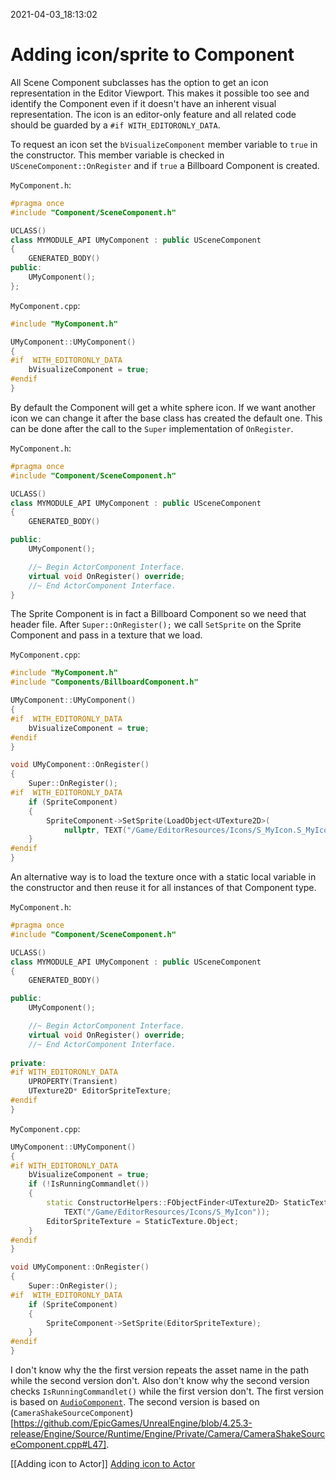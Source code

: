2021-04-03_18:13:02

# Adding icon/sprite to Component

All Scene Component subclasses has the option to get an icon representation in the Editor Viewport.
This makes it possible too see and identify the Component even if it doesn't have an inherent visual representation.
The icon is an editor-only feature and all related code should be guarded by a `#if WITH_EDITORONLY_DATA`.

To request an icon set the `bVisualizeComponent` member variable to `true` in the constructor.
This member variable is checked in `USceneComponent::OnRegister` and if `true` a Billboard Component is created.

`MyComponent.h`:
```cpp
#pragma once
#include "Component/SceneComponent.h"

UCLASS()
class MYMODULE_API UMyComponent : public USceneComponent
{
    GENERATED_BODY()
public:
    UMyComponent();
};
```

`MyComponent.cpp`:
```cpp
#include "MyComponent.h"

UMyComponent::UMyComponent()
{
#if  WITH_EDITORONLY_DATA
    bVisualizeComponent = true;
#endif
}
```

By default the Component will get a white sphere icon.
If we want another icon we can change it after the base class has created the default one.
This can be done after the call to the `Super` implementation of `OnRegister`.

`MyComponent.h`:
```cpp
#pragma once
#include "Component/SceneComponent.h"

UCLASS()
class MYMODULE_API UMyComponent : public USceneComponent
{
    GENERATED_BODY()

public:
    UMyComponent();

    //~ Begin ActorComponent Interface.
    virtual void OnRegister() override;
    //~ End ActorComponent Interface.
}
```

The Sprite Component is in fact a Billboard Component so we need that header file.
After `Super::OnRegister();` we call `SetSprite` on the Sprite Component and pass in a texture that we load.

`MyComponent.cpp`:
```cpp
#include "MyComponent.h"
#include "Components/BillboardComponent.h"

UMyComponent::UMyComponent()
{
#if  WITH_EDITORONLY_DATA
    bVisualizeComponent = true;
#endif
}

void UMyComponent::OnRegister()
{
    Super::OnRegister();
#if  WITH_EDITORONLY_DATA
    if (SpriteComponent)
	{
		SpriteComponent->SetSprite(LoadObject<UTexture2D>(
            nullptr, TEXT("/Game/EditorResources/Icons/S_MyIcon.S_MyIcon")));
	}
#endif
}
```

An alternative way is to load the texture once with a static local variable in the constructor and then reuse it for all instances of that Component type.

`MyComponent.h`:
```cpp
#pragma once
#include "Component/SceneComponent.h"

UCLASS()
class MYMODULE_API UMyComponent : public USceneComponent
{
    GENERATED_BODY()

public:
    UMyComponent();

    //~ Begin ActorComponent Interface.
    virtual void OnRegister() override;
    //~ End ActorComponent Interface.
    
private:
#if WITH_EDITORONLY_DATA
	UPROPERTY(Transient)
	UTexture2D* EditorSpriteTexture;
#endif
}
```

`MyComponent.cpp`:
```cpp
UMyComponent::UMyComponent()
{
#if WITH_EDITORONLY_DATA
    bVisualizeComponent = true;
    if (!IsRunningCommandlet())
    {
        static ConstructorHelpers::FObjectFinder<UTexture2D> StaticTexture(
            TEXT("/Game/EditorResources/Icons/S_MyIcon"));
        EditorSpriteTexture = StaticTexture.Object;
    }
#endif
}

void UMyComponent::OnRegister()
{
    Super::OnRegister();
#if  WITH_EDITORONLY_DATA
    if (SpriteComponent)
	{
		SpriteComponent->SetSprite(EditorSpriteTexture);
	}
#endif
}
```

I don't know why the the first version repeats the asset name in the path while the second version don't.
Also don't know why the second version checks `IsRunningCommandlet()` while the first version don't.
The first version is based on [`AudioComponent`](https://github.com/EpicGames/UnrealEngine/blob/4.25.3-release/Engine/Source/Runtime/Engine/Private/Components/AudioComponent.cpp#L862).
The second version is based on (`CameraShakeSourceComponent`)[https://github.com/EpicGames/UnrealEngine/blob/4.25.3-release/Engine/Source/Runtime/Engine/Private/Camera/CameraShakeSourceComponent.cpp#L47].

[[Adding icon to Actor]] [Adding icon to Actor](./Adding%20icon%20to%20Actor.md)  

